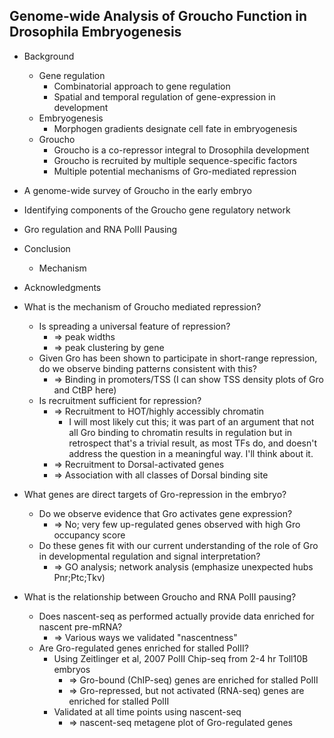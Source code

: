 ## Genome-wide Analysis of Groucho Function in **Drosophila** Embryogenesis

* Background
	* Gene regulation
		* Combinatorial approach to gene regulation
		* Spatial and temporal regulation of gene-expression in development
	* Embryogenesis
		* Morphogen gradients designate cell fate in embryogenesis
	* Groucho
		* Groucho is a co-repressor integral to Drosophila development
		* Groucho is recruited by multiple sequence-specific factors
		* Multiple potential mechanisms of Gro-mediated repression
* A genome-wide survey of Groucho in the early embryo
* Identifying components of the Groucho gene regulatory network
* Gro regulation and RNA PolII Pausing
* Conclusion
	* Mechanism
* Acknowledgments

* What is the mechanism of Groucho mediated repression?
	* Is spreading a universal feature of repression?
		* => peak widths
		* => peak clustering by gene
	* Given Gro has been shown to participate in short-range repression, do we observe binding patterns consistent with this?
		* => Binding in promoters/TSS (I can show TSS density plots of Gro and CtBP here)
	* Is recruitment sufficient for repression?
		* => Recruitment to HOT/highly accessibly chromatin
			* I will most likely cut this; it was part of an argument that not all Gro binding to chromatin results in regulation but in retrospect that's a trivial result, as most TFs do, and doesn't address the question in a meaningful way. I'll think about it.
		* => Recruitment to Dorsal-activated genes
		* => Association with all classes of Dorsal binding site
* What genes are direct targets of Gro-repression in the embryo?
	* Do we observe evidence that Gro activates gene expression?
		* => No; very few up-regulated genes observed with high Gro occupancy score
	* Do these genes fit with our current understanding of the role of Gro in developmental regulation and signal interpretation?
		* => GO analysis; network analysis (emphasize unexpected hubs Pnr;Ptc;Tkv)
* What is the relationship between Groucho and RNA PolII pausing?
	* Does nascent-seq as performed actually provide data enriched for nascent pre-mRNA?
		* => Various ways we validated "nascentness"
	* Are Gro-regulated genes enriched for stalled PolII?
		* Using Zeitlinger et al, 2007 PolII Chip-seq from 2-4 hr Toll10B embryos
			* => Gro-bound (ChIP-seq) genes are enriched for stalled PolII
			* => Gro-repressed, but not activated (RNA-seq) genes are enriched for stalled PolII
		* Validated at all time points using nascent-seq
			* => nascent-seq metagene plot of Gro-regulated genes



